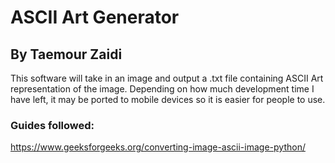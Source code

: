 # ASCII Art Generator
## By Taemour Zaidi

This software will take in an image and output a .txt file containing ASCII Art representation of the image. Depending on how much development time I have left, it may be ported to mobile devices so it is easier for people to use.

### Guides followed:
https://www.geeksforgeeks.org/converting-image-ascii-image-python/
